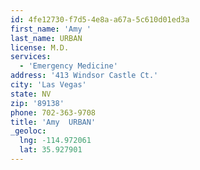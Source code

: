 ```yaml
---
id: 4fe12730-f7d5-4e8a-a67a-5c610d01ed3a
first_name: 'Amy '
last_name: URBAN
license: M.D.
services:
  - 'Emergency Medicine'
address: '413 Windsor Castle Ct.'
city: 'Las Vegas'
state: NV
zip: '89138'
phone: 702-363-9708
title: 'Amy  URBAN'
_geoloc:
  lng: -114.972061
  lat: 35.927901
---
```

